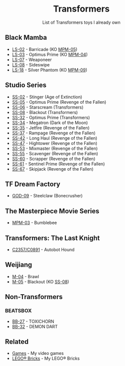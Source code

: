 <h1 align="center">Transformers</h1>

<p align="center">List of Transformers toys I already own</p>

## Black Mamba

- [LS-02](https://www.youtube.com/watch?v=Q8pcD1rxkAA) - Barricade (KO [MPM-05](https://tfwiki.net/wiki/File:TF-Masterpiece-MPM-5-Barricade-(Hasbro).jpg))
- [LS-03](https://www.youtube.com/watch?v=MgYXxRcSAtU) - Optimus Prime (KO [MPM-04](https://tfwiki.net/wiki/Optimus_Prime_(Movie)/toys#Masterpiece))
- [LS-07](https://www.youtube.com/watch?v=9ajwMK-O6c4) - Weaponeer
- [LS-08](https://www.youtube.com/watch?v=uyfEne_CZVo) - Sideswipe
- [LS-18](https://www.youtube.com/watch?v=PahYOhOHh3o) - Silver Phantom (KO [MPM-09](https://tfwiki.net/wiki/Jazz_(Movie)#Masterpiece))

## Studio Series

- [SS-02](https://tfwiki.net/wiki/Stinger_(AOE)#Generations) - Stinger (Age of Extinction)
- [SS-05](https://tfwiki.net/wiki/Optimus_Prime_(Movie)/toys#Studio_Series) - Optimus Prime (Revenge of the Fallen)
- [SS-06](https://tfwiki.net/wiki/Starscream_(Movie)/toys#Studio_Series) - Starscream (Transformers)
- [SS-08](https://tfwiki.net/wiki/Blackout_(Movie)#Generations) - Blackout (Transformers)
- [SS-32](https://tfwiki.net/wiki/Optimus_Prime_(Movie)/toys#SS32) - Optimus Prime (Transformers)
- [SS-34](https://tfwiki.net/wiki/Megatron_(Movie)/toys#SS34) - Megatron (Dark of the Moon)
- [SS-35](https://tfwiki.net/wiki/Jetfire_(Movie)#Generations) - Jetfire (Revenge of the Fallen)
- [SS-37](https://tfwiki.net/wiki/Rampage_(ROTF)#Generations) - Rampage (Revenge of the Fallen)
- [SS-42](https://tfwiki.net/wiki/Long_Haul_(ROTF)#Generations) - Long Haul (Revenge of the Fallen)
- [SS-47](https://tfwiki.net/wiki/Hightower_(ROTF)#Generations) - Hightower (Revenge of the Fallen)
- [SS-53](https://tfwiki.net/wiki/Mixmaster_(ROTF)#Generations) - Mixmaster (Revenge of the Fallen)
- [SS-55](https://tfwiki.net/wiki/Scavenger_(ROTF)#Generations) - Scavenger (Revenge of the Fallen)
- [SS-60](https://tfwiki.net/wiki/Scrapper_(ROTF)#Generations) - Scrapper (Revenge of the Fallen)
- [SS-61](https://tfwiki.net/wiki/Sentinel_Prime_(ROTF)#Studio_Series) - Sentinel Prime (Revenge of the Fallen)
- [SS-67](https://tfwiki.net/wiki/Skipjack_(ROTF)#Generations) - Skipjack (Revenge of the Fallen)

## TF Dream Factory

- [GOD-09](https://www.youtube.com/watch?v=fY19VqFSmfQ) - Steelclaw (Bonecrusher)

## The Masterpiece Movie Series

- [MPM-03](https://tfwiki.net/wiki/Bumblebee_(Movie)/toys#MPM3) - Bumblebee

## Transformers: The Last Knight

- [C2357/C0891](https://www.youtube.com/watch?v=ZF1-L2qL-z4) - Autobot Hound

## Weijiang

- [M-04](https://www.youtube.com/watch?v=QSQQn0l-dAM) - Brawl
- [M-05](https://www.youtube.com/watch?v=_Ith1_tttPg) - Blackout (KO [SS-08](https://tfwiki.net/wiki/Blackout_(Movie)#Generations))

## Non-Transformers

### BEATSBOX

- [BB-27](https://acg.78dm.net/ct/351814.html) - TOXICHORN
- [BB-32](https://acg.78dm.net/ct/355188.html) - DEMON DART

## Related

- [Games](https://github.com/LitoMore/games) - My video games
- [LEGO® Bricks](https://github.com/LitoMore/lego-bricks) - My LEGO® Bricks
